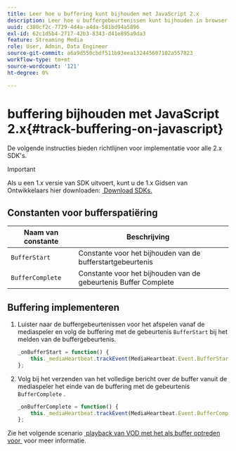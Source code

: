 ```yaml
---
title: Leer hoe u buffering kunt bijhouden met JavaScript 2.x
description: Leer hoe u buffergebeurtenissen kunt bijhouden in browser-apps (JS).
uuid: c380cf2c-7729-4d4a-a4da-581bd94a5896
exl-id: 62c1d5b4-2717-42b3-8343-d41e895a9da3
feature: Streaming Media
role: User, Admin, Data Engineer
source-git-commit: a6a9d550cbdf511b93eea132445607102a557823
workflow-type: tm+mt
source-wordcount: '121'
ht-degree: 0%

---
```


# buffering bijhouden met JavaScript 2.x{#track-buffering-on-javascript}

De volgende instructies bieden richtlijnen voor implementatie voor alle 2.x SDK&#39;s.

>[!IMPORTANT]
>
>Als u een 1.x versie van SDK uitvoert, kunt u de 1.x Gidsen van Ontwikkelaars hier downloaden: [&#x200B; Download SDKs.](/help/getting-started/download-sdks.md)

## Constanten voor bufferspatiëring

| Naam van constante | Beschrijving     |
|---|---|
| `BufferStart` | Constante voor het bijhouden van de bufferstartgebeurtenis |
| `BufferComplete` | Constante voor het bijhouden van de gebeurtenis Buffer Complete |

## Buffering implementeren

1. Luister naar de buffergebeurtenissen voor het afspelen vanaf de mediaspeler en volg de buffering met de gebeurtenis `BufferStart` bij het melden van de buffergebeurtenis.

   ```js
   _onBufferStart = function() {
       this._mediaHeartbeat.trackEvent(MediaHeartbeat.Event.BufferStart);
   };
   ```

1. Volg bij het verzenden van het volledige bericht over de buffer vanuit de mediaspeler het einde van de buffering met de gebeurtenis `BufferComplete` .

   ```js
   _onBufferComplete = function() {
       this._mediaHeartbeat.trackEvent(MediaHeartbeat.Event.BufferComplete);
   };
   ```

Zie het volgende scenario [&#x200B; playback van VOD met het als buffer optreden voor &#x200B;](/help/use-cases/tracking-scenarios/vod-buffering.md) voor meer informatie.
